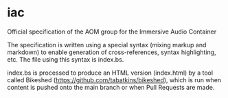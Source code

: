 # iac
Official specification of the AOM group for the Immersive Audio Container

The specification is written using a special syntax (mixing markup and markdown) 
to enable generation of cross-references, syntax highlighting, etc. The file
using this syntax is index.bs.

index.bs is processed to produce an HTML version (index.html) by a tool called
Bikeshed (https://github.com/tabatkins/bikeshed), which is run when content is
pushed onto the main branch or when Pull Requests are made.
